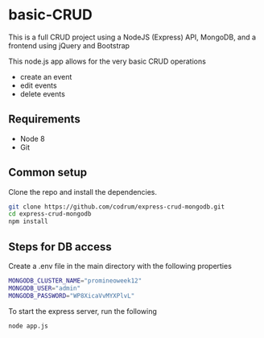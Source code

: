 # basic-CRUD
This is a full CRUD project using a NodeJS (Express) API, MongoDB, and a frontend using jQuery and Bootstrap

This node.js app allows for the very basic CRUD operations

- create an event
- edit events
- delete events

## Requirements

* Node 8
* Git

## Common setup

Clone the repo and install the dependencies.

```bash
git clone https://github.com/codrum/express-crud-mongodb.git
cd express-crud-mongodb
npm install
```

## Steps for DB access

Create a .env file in the main directory with the following properties

```bash
MONGODB_CLUSTER_NAME="promineoweek12"
MONGODB_USER="admin"
MONGODB_PASSWORD="WP8XicaVvMYXPlvL"
```

To start the express server, run the following

```bash
node app.js
```

